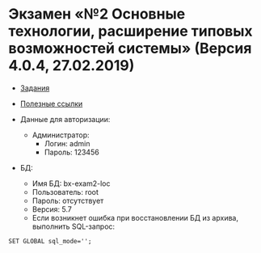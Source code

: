 # Экзамен «№2 Основные технологии, расширение типовых возможностей системы» (Версия 4.0.4, 27.02.2019)

* [Задания](./wiki/tasks/tasks.md)

* [Полезные ссылки](./wiki/others/useful.md)

* Данные для авторизации:
    * Администратор:
        * Логин: admin
        * Пароль: 123456

* БД:
    * Имя БД: bx-exam2-loc
    * Пользователь: root
    * Пароль: отсутствует
    * Версия: 5.7
    * Если возникнет ошибка при восстановлении БД из архива, выполнить SQL-запрос:
````
SET GLOBAL sql_mode='';
````    